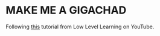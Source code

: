 # MAKE ME A GIGACHAD

Following [this](https://www.youtube.com/watch?v=6S5KRJv-7RU) tutorial from Low Level Learning on YouTube.

